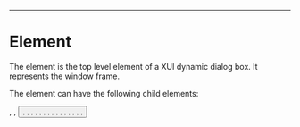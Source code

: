 

---

# Element

The <window> element is the top level element of a XUI dynamic dialog box. It represents the window frame.

The element can have the following child elements:

<activex> , <box> , <button> , <checkbox> , <colordropdown> , <combobox> , <description> , <grid> , <groupbox> , <imagegroup> , <label> , <listbox> , <menubar> , <morph> , <picturebox> , <radio> , <radiogroup> , <script> , <separator> , <slider> , <spacer> , <spinner> , <tabbox> , <tablecontrol> , <textbox> , <toolbargroup> , <treecontrol> , <unitdimensionbox>

The <window> element has the following attributes:

- • align = start | center | end

- • backgroundcolor = CDATA

- • childrensize = vary | equalwidth | equalheight | equal

- • dock = none | bottom | left | right | top

- • enabledocking = none | any | bottom | left | right | top | topbottom | topleft | topright | bottomleft | bottomright | leftright | topbottomleft | topbottomright | topleftright | bottomleftright

- • focus = IDREF

- • foregroundcolor = CDATA

- • height = CDATA

- • helpfile = CDATA

- • id = ID

- • margin = CDATA

- • modal = true | false

- • orient = vertical | horizontal

- • pack = start | center | end | spread | stretch

- • resize = none | both | height | width | natural

- • status = IDREF

- • title = CDATA

- • width = CDATA

- • windowname = NMTOKEN

- • withdraw = true | false

- • xmlns:ev = CDATA
